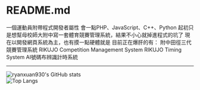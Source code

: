 # README.md
一個運動員附帶程式開發者屬性
會一點PHP、JavaScript、C++、Python
起初只是想幫母校師大附中寫一套體育競賽管理系統，結果不小心就掉進程式的坑了
現在以開發網頁系統為主，也有摸一點硬體就是
目前正在爆肝的有：
附中田徑三代競賽管理系統
RIKUJO Competition Management System
RIKUJO Timing System
AI號碼布辨識計時系統

---
![ryanxuan930's GitHub stats](https://github-readme-stats.vercel.app/api?username=ryanxuan930&show_icons=true&count_private=true&cache_seconds=1800)\
![Top Langs](https://github-readme-stats.vercel.app/api/top-langs/?username=ryanxuan930&layout=compact&cache_seconds=1800)
